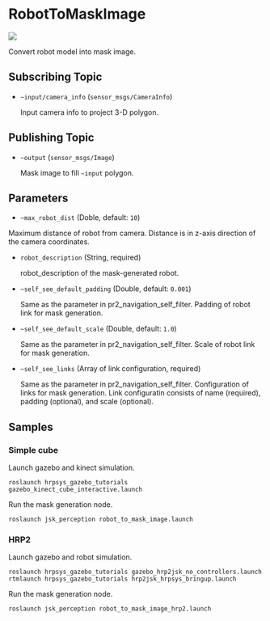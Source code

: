 # RobotToMaskImage
![](images/robot_to_mask_image.png)

Convert robot model into mask image.

## Subscribing Topic
* `~input/camera_info` (`sensor_msgs/CameraInfo`)

  Input camera info to project 3-D polygon.

## Publishing Topic
* `~output` (`sensor_msgs/Image`)

  Mask image to fill `~input` polygon.

## Parameters
* `~max_robot_dist` (Doble, default: `10`)

Maximum distance of robot from camera.
Distance is in z-axis direction of the camera coordinates.
* `robot_description` (String, required)

  robot_description of the mask-generated robot.
* `~self_see_default_padding` (Double, default: `0.001`)

  Same as the parameter in pr2_navigation_self_filter.
  Padding of robot link for mask generation.
* `~self_see_default_scale` (Double, default: `1.0`)

  Same as the parameter in pr2_navigation_self_filter.
  Scale of robot link for mask generation.
* `~self_see_links` (Array of link configuration, required)

  Same as the parameter in pr2_navigation_self_filter.
  Configuration of links for mask generation.
  Link configuratin consists of name (required), padding (optional), and scale (optional).

## Samples

### Simple cube
Launch gazebo and kinect simulation.
```
roslaunch hrpsys_gazebo_tutorials gazebo_kinect_cube_interactive.launch
```
Run the mask generation node.
```
roslaunch jsk_perception robot_to_mask_image.launch
```

### HRP2
Launch gazebo and robot simulation.
```
roslaunch hrpsys_gazebo_tutorials gazebo_hrp2jsk_no_controllers.launch
rtmlaunch hrpsys_gazebo_tutorials hrp2jsk_hrpsys_bringup.launch
```
Run the mask generation node.
```
roslaunch jsk_perception robot_to_mask_image_hrp2.launch
```

